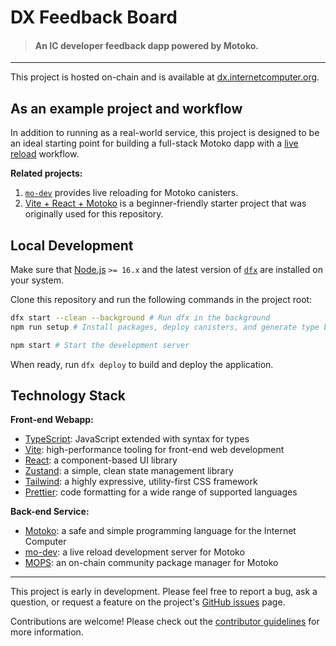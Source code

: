 # DX Feedback Board

> #### An IC developer feedback dapp powered by Motoko.

---

This project is hosted on-chain and is available at [dx.internetcomputer.org](https://dx.internetcomputer.org).

## As an example project and workflow

In addition to running as a real-world service, this project is designed to be an ideal starting point for building a full-stack Motoko dapp with a [live reload](https://blog.logrocket.com/complete-guide-full-stack-live-reload/) workflow.

**Related projects:**

1. [`mo-dev`](https://github.com/dfinity/motoko-dev-server) provides live reloading for Motoko canisters.
2. [Vite + React + Motoko](https://github.com/rvanasa/vite-react-motoko) is a beginner-friendly starter project that was originally used for this repository.


## Local Development

Make sure that [Node.js](https://nodejs.org/en/) `>= 16.x` and the latest version of [`dfx`](https://internetcomputer.org/docs/current/developer-docs/build/install-upgrade-remove) are installed on your system.

Clone this repository and run the following commands in the project root:

```sh
dfx start --clean --background # Run dfx in the background
npm run setup # Install packages, deploy canisters, and generate type bindings

npm start # Start the development server
```

When ready, run `dfx deploy` to build and deploy the application.

## Technology Stack

**Front-end Webapp:**
- [TypeScript](https://www.typescriptlang.org/): JavaScript extended with syntax for types
- [Vite](https://vitejs.dev/): high-performance tooling for front-end web development
- [React](https://reactjs.org/): a component-based UI library
- [Zustand](https://www.npmjs.com/package/zustand): a simple, clean state management library
- [Tailwind](https://tailwindcss.com/): a highly expressive, utility-first CSS framework
- [Prettier](https://prettier.io/): code formatting for a wide range of supported languages

**Back-end Service:**
- [Motoko](https://github.com/dfinity/motoko#readme): a safe and simple programming language for the Internet Computer
- [mo-dev](https://github.com/dfinity/motoko-dev-server#readme): a live reload development server for Motoko
- [MOPS](https://j4mwm-bqaaa-aaaam-qajbq-cai.ic0.app/): an on-chain community package manager for Motoko

---

This project is early in development. Please feel free to report a bug, ask a question, or request a feature on the project's [GitHub issues](https://github.com/dfinity/feedback/issues) page.

Contributions are welcome! Please check out the [contributor guidelines](https://github.com/dfinity/feedback/blob/main/.github/CONTRIBUTING.md) for more information.
